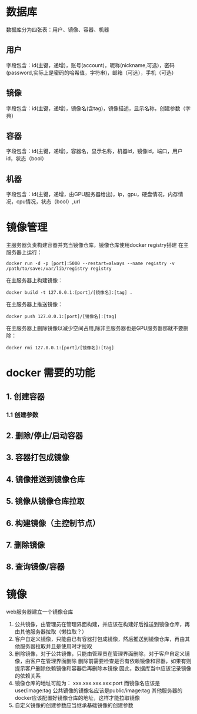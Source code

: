 # 数据库
数据库分为四张表：用户、镜像、容器、机器
## 用户
字段包含：id(主键，递增)，账号(account)，昵称(nickname,可选)，密码(password,实际上是密码的哈希值，字符串)，邮箱（可选），手机（可选）
## 镜像
字段包含：id(主键，递增)，镜像名(含tag)，镜像描述，显示名称，创建参数（字典）
## 容器
字段包含：id(主键，递增)，容器名，显示名称，机器id，镜像id，端口，用户id，状态（bool）
## 机器
字段包含：id(主键，递增，由GPU服务器给出)，ip，gpu，硬盘情况，内存情况，cpu情况，状态（bool）,url



# 镜像管理
主服务器负责构建容器并充当镜像仓库，镜像仓库使用docker registry搭建
在主服务器上运行：
```
docker run -d -p [port]:5000 --restart=always --name registry -v /path/to/save:/var/lib/registry registry
```
在主服务器上构建镜像：
```
docker build -t 127.0.0.1:[port]/[镜像名]:[tag] .
```
在主服务器上推送镜像：
```
docker push 127.0.0.1:[port]/[镜像名]:[tag]
```
在主服务器上删除镜像以减少空间占用,除非主服务器也是GPU服务器那就不要删除：
```
docker rmi 127.0.0.1:[port]/[镜像名]:[tag]
```

# docker 需要的功能
## 1. 创建容器
### 1.1 创建参数
## 2. 删除/停止/启动容器
## 3. 容器打包成镜像
## 4. 镜像推送到镜像仓库
## 5. 镜像从镜像仓库拉取
## 6. 构建镜像（主控制节点）
## 7. 删除镜像
## 8. 查询镜像/容器

# 镜像
web服务器建立一个镜像仓库
1. 公共镜像，由管理员在管理界面构建，并应该在构建好后推送到镜像仓库，再由其他服务器拉取（懒拉取？）
2. 客户自定义镜像，只能由已有容器打包成镜像，然后推送到镜像仓库，再由其他服务器拉取并且是使用时才拉取
3. 删除镜像，对于公共镜像，只能由管理员在管理界面删除，对于客户自定义镜像，由客户在管理界面删除
   删除前需要检查是否有依赖镜像和容器，如果有则提示客户删除依赖镜像和容器后再删除本镜像
   因此，数据库当中应该记录镜像的依赖关系
4. 镜像仓库的地址可能为： xxx.xxx.xxx.xxx:port
   而镜像名应该是user/image:tag
   公共镜像的镜像名应该是public/image:tag
   其他服务器的docker应该配置好镜像仓库的地址，这样才能拉取镜像
5. 自定义镜像的创建参数应当继承基础镜像的创建参数
